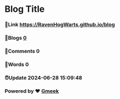# Blog Title 
### :link:Link https://RavenHogWarts.github.io/blog 
### :page_facing_up:Blogs [0](https://RavenHogWarts.github.io/blog/tag.html) 
### :speech_balloon:Comments 0 
### :hibiscus:Words 0 
### :alarm_clock:Update 2024-06-28 15:09:48 
### Powered by :heart: [Gmeek](https://github.com/Meekdai/Gmeek)
